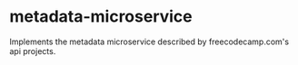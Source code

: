 # metadata-microservice
Implements the metadata microservice described by freecodecamp.com's api projects.

